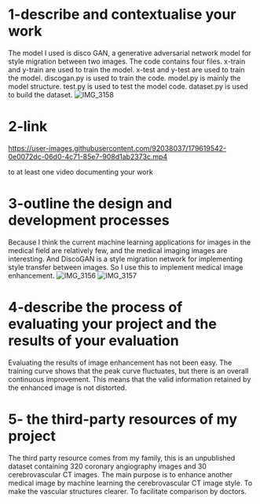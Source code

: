 
# 1-describe and contextualise your work
The model I used is disco GAN, a generative adversarial network model for style migration between two images. The code contains four files. x-train and y-train are used to train the model. x-test and y-test are used to train the model. discogan.py is used to train the code. model.py is mainly the model structure. test.py is used to test the model code. dataset.py is used to build the dataset.
![IMG_3158](https://user-images.githubusercontent.com/92038037/175996174-4a2ba524-61eb-459a-b251-96762bf7f48b.JPG)

# 2-link 

https://user-images.githubusercontent.com/92038037/179619542-0e0072dc-06d0-4c71-85e7-908d1ab2373c.mp4

to at least one video documenting your work


# 3-outline the design and development processes

Because I think the current machine learning applications for images in the medical field are relatively few, and the medical imaging images are interesting. And DiscoGAN is a style migration network for implementing style transfer between images. So I use this to implement medical image enhancement.
![IMG_3156](https://user-images.githubusercontent.com/92038037/175996236-5c29c283-f5a4-47a0-ade1-c62911526676.JPG)
![IMG_3157](https://user-images.githubusercontent.com/92038037/175996241-719afcf3-e706-4da6-a3f9-0f1b781f72ca.JPG)


# 4-describe the process of evaluating your project and the results of your evaluation

Evaluating the results of image enhancement has not been easy. The training curve shows that the peak curve fluctuates, but there is an overall continuous improvement. This means that the valid information retained by the enhanced image is not distorted.

# 5- the third-party resources of my project
The third party resource comes from my family, this is an unpublished dataset containing 320 coronary angiography images and 30 cerebrovascular CT images. The main purpose is to enhance another medical image by machine learning the cerebrovascular CT image style. To make the vascular structures clearer. To facilitate comparison by doctors. 
